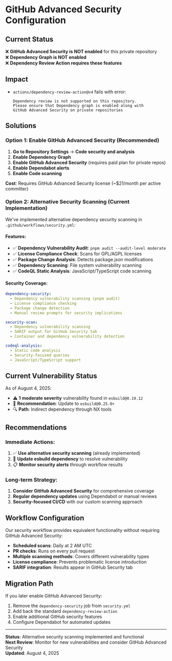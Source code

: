 # GitHub Advanced Security Configuration

## Current Status
❌ **GitHub Advanced Security is NOT enabled** for this private repository  
❌ **Dependency Graph is NOT enabled**  
❌ **Dependency Review Action requires these features**

## Impact
- `actions/dependency-review-action@v4` fails with error:
  ```
  Dependency review is not supported on this repository. 
  Please ensure that Dependency graph is enabled along with 
  GitHub Advanced Security on private repositories
  ```

## Solutions

### Option 1: Enable GitHub Advanced Security (Recommended)
1. **Go to Repository Settings** → **Code security and analysis**
2. **Enable Dependency Graph**
3. **Enable GitHub Advanced Security** (requires paid plan for private repos)
4. **Enable Dependabot alerts**
5. **Enable Code scanning**

**Cost**: Requires GitHub Advanced Security license (~$21/month per active committer)

### Option 2: Alternative Security Scanning (Current Implementation)
We've implemented alternative dependency security scanning in `.github/workflows/security.yml`:

#### Features:
- ✅ **Dependency Vulnerability Audit**: `pnpm audit --audit-level moderate`
- ✅ **License Compliance Check**: Scans for GPL/AGPL licenses
- ✅ **Package Change Analysis**: Detects package.json modifications
- ✅ **Dependency Scanning**: File system vulnerability scanning
- ✅ **CodeQL Static Analysis**: JavaScript/TypeScript code scanning

#### Security Coverage:
```yaml
dependency-security:
  - Dependency vulnerability scanning (pnpm audit)
  - License compliance checking
  - Package change detection
  - Manual review prompts for security implications

security-scan:
  - Dependency vulnerability scanning
  - SARIF output for GitHub Security tab
  - Container and dependency vulnerability detection

codeql-analysis:
  - Static code analysis
  - Security-focused queries
  - JavaScript/TypeScript support
```

## Current Vulnerability Status
As of August 4, 2025:
- ⚠️ **1 moderate severity** vulnerability found in `esbuild@0.19.12`
- 📝 **Recommendation**: Update to `esbuild@0.25.0+`
- 🔍 **Path**: Indirect dependency through NX tools

## Recommendations

### Immediate Actions:
1. ✅ **Use alternative security scanning** (already implemented)
2. 🔧 **Update esbuild dependency** to resolve vulnerability
3. 📋 **Monitor security alerts** through workflow results

### Long-term Strategy:
1. **Consider GitHub Advanced Security** for comprehensive coverage
2. **Regular dependency updates** using Dependabot or manual reviews
3. **Security-focused CI/CD** with our custom scanning approach

## Workflow Configuration
Our security workflow provides equivalent functionality without requiring GitHub Advanced Security:

- **Scheduled scans**: Daily at 2 AM UTC
- **PR checks**: Runs on every pull request
- **Multiple scanning methods**: Covers different vulnerability types
- **License compliance**: Prevents problematic license introduction
- **SARIF integration**: Results appear in GitHub Security tab

## Migration Path
If you later enable GitHub Advanced Security:
1. Remove the `dependency-security` job from `security.yml`
2. Add back the standard `dependency-review-action`
3. Enable additional GitHub security features
4. Configure Dependabot for automated updates

---
**Status**: Alternative security scanning implemented and functional  
**Next Review**: Monitor for new vulnerabilities and consider GitHub Advanced Security  
**Updated**: August 4, 2025

